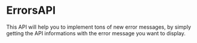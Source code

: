 # ErrorsAPI
This API will help you to implement tons of new error messages, by simply getting the API informations with the error message you want to display.
